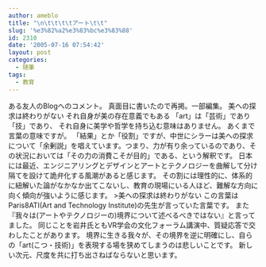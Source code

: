 ```yaml
---
author: ameblo
title: "\n\t\t\t\tアート\t\t"
slug: '%e3%82%a2%e3%83%bc%e3%83%88'
id: 2310
date: '2005-07-16 07:54:42'
layout: post
categories:
  - 随筆
tags:
  - 教育
---
```


ある友人のBlogへのコメント。 真面目に書いたので再掲。一部編集。 美への探求は終わりがない それ自身が美の存在意義でもある 「art」は「芸術」であり「技」であり、 それ自身に美学や哲学を持ち込む意味はありません。 あくまで言葉の意味ですが。 「結果」とか「役割」ですが、中世にシラーは美への探求について「余剰説」を唱えています。つまり、力が有り余っているのであり、その状況においては「その力の消費こそが目的」である、という解釈です。 日本には最近、エンジニアリングとデザインとアートとテクノロジーを曲解して分け隔てを設けて詭弁化する風潮があると感じます。 その割には理性的に、体系的に紐解いた論がなかなか出てこないし、教育の現場にいる人ほど、難解な方向に向く傾向が強いように感じます。 >美への探求は終わりがない この言葉はParis8ATI(Art and Technology Institute)の先生が言っていた言葉です。 また『我々は(アートやテクノロジーの)境界について述べるべきではない』と言ってました。 同じことを岩井氏ともVR学会の文化フォーラム講演中、質疑応答で交わしたことがあります。 境界に生きる我々が、その境界を逆に明確にし、自らの「art(こつ・技術)」を表現する場を狭めてしまうのは悲しいことです。 新しい次元、尺度を共に打ち出さねばならないと思います。
